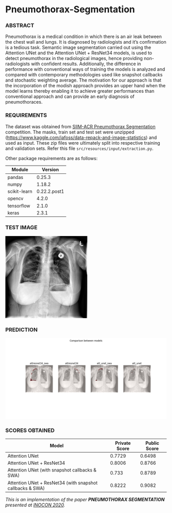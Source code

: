 # Pneumothorax-Segmentation

### ABSTRACT
Pneumothorax is a medical condition in which there is an air leak between the chest wall and lungs. It is diagnosed by radiologists and it’s confirmation is a tedious task. Semantic image segmentation carried out using the Attention UNet and the Attention UNet + ResNet34 models, is used to detect pneumothorax in the radiological images, hence providing non-radiologists with confident results. Additionally, the difference in performance with conventional ways of training the models is analyzed and compared with contemporary methodologies used like snapshot callbacks and stochastic weighting average. The motivation for our approach is that the incorporation of the modish approach provides an upper hand when the model learns thereby enabling it to achieve greater performances than conventional approach and can provide an early diagnosis of pneumothoraces.


### REQUIREMENTS
The dataset was obtained from [SIIM-ACR Pneumothorax Segmentation](https://www.kaggle.com/c/siim-acr-pneumothorax-segmentation) competition.
The masks, train set and test set were unzipped (https://www.kaggle.com/iafoss/data-repack-and-image-statistics) and used as input.
These zip files were ultimately split into respective training and validation sets. Refer this file `src/resources/input/extraction.py`.

Other package requirements are as follows:

Module | Version
------ | -------
pandas | 0.25.3
numpy | 1.18.2
scikit-learn | 0.22.2.post1
opencv | 4.2.0
tensorflow | 2.1.0
keras | 2.3.1


### TEST IMAGE
![Test image](src/resources/input/test_img1.png)



### PREDICTION
![Prediction](src/resources/saved_output/result.jpeg)


### SCORES OBTAINED
Model | Private Score | Public Score
----- | ------------- | ------------
Attention UNet | 0.7729 | 0.6498
Attention UNet + ResNet34 | 0.8006 | 0.8766
Attention UNet (with snapshot callbacks & SWA) | 0.733 | 0.8789
Attention UNet + ResNet34 (with snapshot callbacks & SWA) | 0.8222 | 0.9082



_This is an implementation of the paper **PNEUMOTHORAX SEGMENTATION** presented at [INOCON 2020](http://inoconf.org/)._
